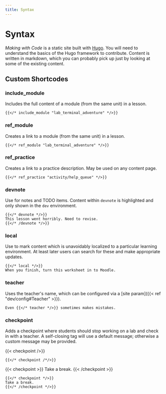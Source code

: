 ```yaml
---
title: Syntax
---
```


# Syntax

*Making with Code* is a static site built with [Hugo](https://gohugo.io/). You
will need to understand the basics of the Hugo framework to contribute. 
Content is written in markdown, which you can probably pick up just by looking at 
some of the existing content.

## Custom Shortcodes

### include_module

Includes the full content of a module (from the same unit) in a lesson.

```
{{</* include_module "lab_terminal_adventure" */>}}
```

### ref_module

Creates a link to a module (from the same unit) in a lesson.

```
{{</* ref_module "lab_terminal_adventure" */>}}
```

### ref_practice

Creates a link to a practice description. May be used on any content page. 

```
{{</* ref_practice "activity/help_queue" */>}}
```


### devnote

Use for notes and TODO items. Content within `devnote` is highlighted and only
shown in the `dev` environment. 

```
{{</* devnote */>}}
This lesson went horribly. Need to revise.
{{</* /devnote */>}}
```

### local

Use to mark content which is unavoidably localized to a particular learning
environment. At least later users can search for these and make appropriate
updates. 

```
{{</* local */>}}
When you finish, turn this worksheet in to Moodle. 
```

### teacher

Uses the teacher's name, which can be configured via a 
[site param]({{< ref "dev/config#Teacher" >}}). 
```
Even {{</* teacher */>}} sometimes makes mistakes. 
```

### checkpoint

Adds a checkpoint where students should stop working on a lab and check in with
a teacher. A self-closing tag will use a default message; otherwise a custom
message may be provided. 

{{< checkpoint />}}

```
{{</* checkpoint /*/>}}
```

{{< checkpoint >}}
Take a break.
{{< /checkpoint >}}

```
{{</* checkpoint */>}}
Take a break.
{{</* /checkpoint */>}}
```
